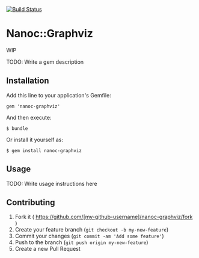 [![Build Status](http://img.shields.io/travis/tetor/nanoc-graphviz.svg?style=flat)](https://travis-ci.org/tetor/nanoc-graphviz)

# Nanoc::Graphviz

WIP

TODO: Write a gem description

## Installation

Add this line to your application's Gemfile:

    gem 'nanoc-graphviz'

And then execute:

    $ bundle

Or install it yourself as:

    $ gem install nanoc-graphviz

## Usage

TODO: Write usage instructions here

## Contributing

1. Fork it ( https://github.com/[my-github-username]/nanoc-graphviz/fork )
2. Create your feature branch (`git checkout -b my-new-feature`)
3. Commit your changes (`git commit -am 'Add some feature'`)
4. Push to the branch (`git push origin my-new-feature`)
5. Create a new Pull Request

